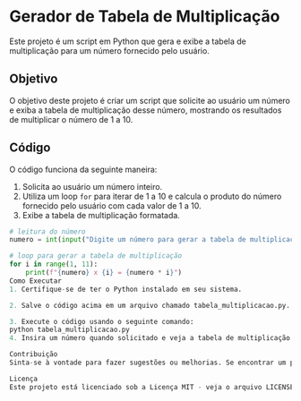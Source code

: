 # Gerador de Tabela de Multiplicação

Este projeto é um script em Python que gera e exibe a tabela de multiplicação para um número fornecido pelo usuário.

## Objetivo

O objetivo deste projeto é criar um script que solicite ao usuário um número e exiba a tabela de multiplicação desse número, mostrando os resultados de multiplicar o número de 1 a 10.

## Código

O código funciona da seguinte maneira:
1. Solicita ao usuário um número inteiro.
2. Utiliza um loop `for` para iterar de 1 a 10 e calcula o produto do número fornecido pelo usuário com cada valor de 1 a 10.
3. Exibe a tabela de multiplicação formatada.

```python
# leitura do número
numero = int(input("Digite um número para gerar a tabela de multiplicação: "))

# loop para gerar a tabela de multiplicação
for i in range(1, 11):
    print(f"{numero} x {i} = {numero * i}")
Como Executar
1. Certifique-se de ter o Python instalado em seu sistema.

2. Salve o código acima em um arquivo chamado tabela_multiplicacao.py.

3. Execute o código usando o seguinte comando:
python tabela_multiplicacao.py
4. Insira um número quando solicitado e veja a tabela de multiplicação correspondente.

Contribuição
Sinta-se à vontade para fazer sugestões ou melhorias. Se encontrar um problema ou tiver uma ideia para aprimorar o projeto, por favor, abra uma issue ou envie um pull request.

Licença
Este projeto está licenciado sob a Licença MIT - veja o arquivo LICENSE para mais detalhes.
